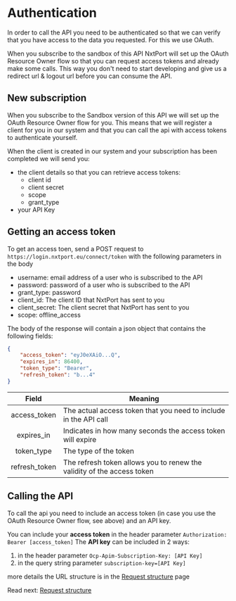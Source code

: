 # Authentication

In order to call the API you need to be authenticated so that we can verify that you have access to the data you requested. For this we use OAuth.

When you subscribe to the sandbox of this API NxtPort will set up the OAuth Resource Owner flow so that you can request access tokens and already make some calls. This way you don't need to start developing and give us a redirect url & logout url before you can consume the API.

## New subscription

When you subscribe to the Sandbox version of this API we will set up the OAuth Resource Owner flow for you. This means that we will register a client for you in our system and that you can call the api with access tokens to authenticate yourself.

When the client is created in our system and your subscription has been completed we will send you:
- the client details so that you can retrieve access tokens:
	* client id
	* client secret
	* scope
	* grant_type
- your API Key

##	Getting an access token

To get an access toen, send a POST request to `https://login.nxtport.eu/connect/token` with the following parameters in the body

- username: email address of a user who is subscribed to the API
- password: password of a user who is subscribed to the API
- grant_type: password
- client_id: The client ID that NxtPort has sent to you
- client_secret: The client secret that NxtPort has sent to you
- scope: offline_access

The body of the response will contain a json object that contains the following fields:

```json
{
    "access_token": "eyJ0eXAiO...Q",
    "expires_in": 86400,
    "token_type": "Bearer",
    "refresh_token": "b...4"
}
```

Field | Meaning
:----: | -------
access_token | The actual access token that you need to include in the API call
expires_in | Indicates in how many seconds the access token will expire
token_type | The type of the token
refresh_token | The refresh token allows you to renew the validity of the access token


##	Calling the API

To call the api you need to include an access token (in case you use the OAuth Resource Owner flow, see above) and an API key.

You can include your **access token** in the header parameter `Authorization: Bearer [access_token]`
The **API key** can be included in 2 ways:
1. in the header parameter `Ocp-Apim-Subscription-Key: [API Key]`
2. in the query string parameter `subscription-key=[API Key]`

more details the URL structure is in the [Request structure](./requests.md) page

Read next: [Request structure](./requests.md)

